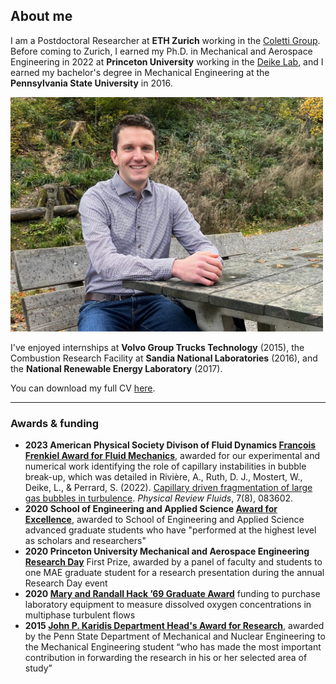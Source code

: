 ## About me

I am a Postdoctoral Researcher at **ETH Zurich** working in the [Coletti Group](https://ifd.ethz.ch/research/group-coletti.html). Before coming to Zurich, I earned my Ph.D. in Mechanical and Aerospace Engineering in 2022 at **Princeton University** working in the [Deike Lab](https://ldeike.princeton.edu/), and I earned my bachelor's degree in Mechanical Engineering at the **Pennsylvania State University** in 2016.

<img src="images/headshot_sitting.jpg" width=500>

I've enjoyed internships at **Volvo Group Trucks Technology** (2015), the Combustion Research Facility at **Sandia National Laboratories** (2016), and the **National Renewable Energy Laboratory** (2017).

You can download my full CV [here](https://danjruth.github.io/CV_DanielRuth.pdf).

---

### Awards & funding

- **2023 American Physical Society Divison of Fluid Dynamics [François Frenkiel Award for Fluid Mechanics](https://engage.aps.org/dfd/honors/prizes-awards/frenkiel-award)**, awarded for our experimental and numerical work identifying the role of capillary instabilities in bubble break-up, which was detailed in Rivière, A., Ruth, D. J., Mostert, W., Deike, L., & Perrard, S. (2022). [Capillary driven fragmentation of large gas bubbles in turbulence](https://journals.aps.org/prfluids/abstract/10.1103/PhysRevFluids.7.083602). *Physical Review Fluids*, 7(8), 083602.
- **2020 School of Engineering and Applied Science [Award for Excellence](https://engineering.princeton.edu/news/2020/12/03/award-excellence-honors-graduate-student-achievement)**, awarded to School of Engineering and Applied Science advanced graduate students who have "performed at the highest level as scholars and researchers"
- **2020 Princeton University Mechanical and Aerospace Engineering [Research Day](https://mae.princeton.edu/about-mae/news/daniel-ruth-nikita-dutta-win-1st-2nd-prizes-mae-research-day)** First Prize, awarded by a panel of faculty and students to one MAE graduate student for a research presentation during the annual Research Day event 
- **2020 [Mary and Randall Hack ’69 Graduate Award](https://environment.princeton.edu/news/hack-graduate-award-recipients-explore-water-issues-from-groundwater-cleanup-to-carbon-capturing-crystals/)** funding to purchase laboratory equipment to measure dissolved oxygen concentrations in multiphase turbulent flows
- **2015 [John P. Karidis Department Head's Award for Research](https://www.me.psu.edu/students/undergraduate/Award-Karidis.aspx)**, awarded by the Penn State Department of Mechanical and Nuclear Engineering to the Mechanical Engineering student “who has made the most important contribution in forwarding the research in his or her selected area of study”
